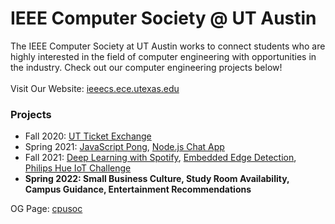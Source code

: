 # IEEE Computer Society @ UT Austin

The IEEE Computer Society at UT Austin works to connect students who are highly interested in the field of computer engineering with opportunities in the industry. Check out our computer engineering projects below!
&nbsp;  
&nbsp;  
Visit Our Website: [ieeecs.ece.utexas.edu](http://ieeecs.ece.utexas.edu/)  

### Projects
- Fall 2020: [UT Ticket Exchange](https://github.com/ieeecs-ut/ut-ticket-exchange)
- Spring 2021: [JavaScript Pong](https://github.com/ieeecs-ut/mp1-js-pong), [Node.js Chat App](https://github.com/ieeecs-ut/mp2-node-chat)
- Fall 2021: [Deep Learning with Spotify](https://github.com/ieeecs-ut/spotify-deep-learning), [Embedded Edge Detection](https://github.com/ieeecs-ut/embedded-edge-detection), [Philips Hue IoT Challenge](https://github.com/ieeecs-ut/phue-iot-challenge)
- **Spring 2022: Small Business Culture, Study Room Availability, Campus Guidance, Entertainment Recommendations**


OG Page: [cpusoc](https://github.com/cpusoc/)  

